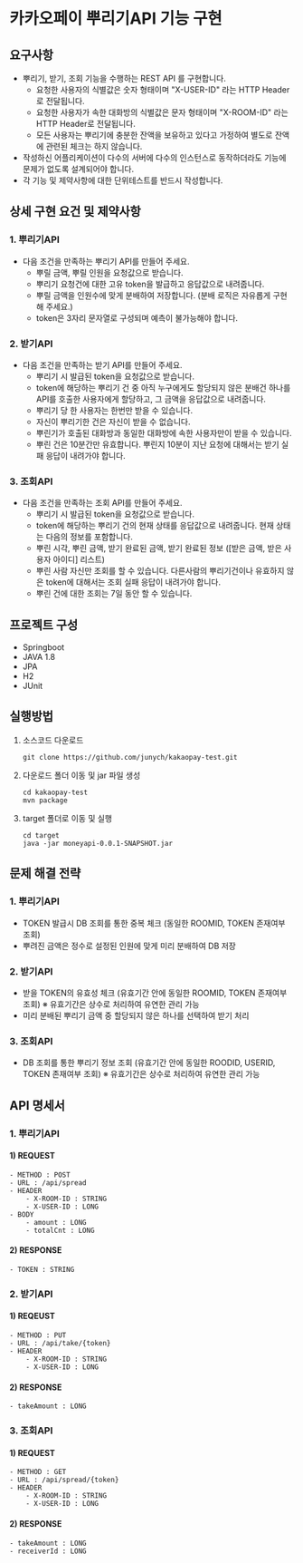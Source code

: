# 카카오페이 뿌리기API 기능 구현

## 요구사항
- 뿌리기, 받기, 조회 기능을 수행하는 REST API 를 구현합니다.
	- 요청한 사용자의 식별값은 숫자 형태이며 "X-USER-ID" 라는 HTTP Header로 전달됩니다.
	- 요청한 사용자가 속한 대화방의 식별값은 문자 형태이며 "X-ROOM-ID" 라는 HTTP Header로 전달됩니다.
	- 모든 사용자는 뿌리기에 충분한 잔액을 보유하고 있다고 가정하여 별도로 잔액에 관련된 체크는 하지 않습니다.
- 작성하신 어플리케이션이 다수의 서버에 다수의 인스턴스로 동작하더라도 기능에 문제가 없도록 설계되어야 합니다.
- 각 기능 및 제약사항에 대한 단위테스트를 반드시 작성합니다.

## 상세 구현 요건 및 제약사항
### 1. 뿌리기API
- 다음 조건을 만족하는 뿌리기 API를 만들어 주세요.
	- 뿌릴 금액, 뿌릴 인원을 요청값으로 받습니다.
	- 뿌리기 요청건에 대한 고유 token을 발급하고 응답값으로 내려줍니다.
	- 뿌릴 금액을 인원수에 맞게 분배하여 저장합니다. (분배 로직은 자유롭게 구현해 주세요.)
	- token은 3자리 문자열로 구성되며 예측이 불가능해야 합니다.

### 2. 받기API
- 다음 조건을 만족하는 받기 API를 만들어 주세요.
	- 뿌리기 시 발급된 token을 요청값으로 받습니다.
	- token에 해당하는 뿌리기 건 중 아직 누구에게도 할당되지 않은 분배건 하나를 API를 호출한 사용자에게 할당하고, 그 금액을 응답값으로 내려줍니다.
	- 뿌리기 당 한 사용자는 한번만 받을 수 있습니다.
	- 자신이 뿌리기한 건은 자신이 받을 수 없습니다.
	- 뿌린기가 호출된 대화방과 동일한 대화방에 속한 사용자만이 받을 수 있습니다.
	- 뿌린 건은 10분간만 유효합니다. 뿌린지 10분이 지난 요청에 대해서는 받기 실패 응답이 내려가야 합니다.
	
### 3. 조회API
- 다음 조건을 만족하는 조회 API를 만들어 주세요.
	- 뿌리기 시 발급된 token을 요청값으로 받습니다.
	- token에 해당하는 뿌리기 건의 현재 상태를 응답값으로 내려줍니다. 현재 상태는 다음의 정보를 포함합니다.
	- 뿌린 시각, 뿌린 금액, 받기 완료된 금액, 받기 완료된 정보 ([받은 금액, 받은 사용자 아이디] 리스트)
	- 뿌린 사람 자신만 조회를 할 수 있습니다. 다른사람의 뿌리기건이나 유효하지 않은 token에 대해서는 조회 실패 응답이 내려가야 합니다.
	- 뿌린 건에 대한 조회는 7일 동안 할 수 있습니다.
	
	
## 프로젝트 구성
- Springboot
- JAVA 1.8
- JPA
- H2
- JUnit


## 실행방법
1. 소스코드 다운로드

	```
	git clone https://github.com/junych/kakaopay-test.git
	```

2. 다운로드 폴더 이동 및 jar 파일 생성

	```
	cd kakaopay-test
	mvn package
	```
	
3. target 폴더로 이동 및 실행

	```
	cd target
	java -jar moneyapi-0.0.1-SNAPSHOT.jar
	```

## 문제 해결 전략
### 1. 뿌리기API
- TOKEN 발급시 DB 조회를 통한 중복 체크 (동일한 ROOMID, TOKEN 존재여부 조회)
- 뿌려진 금액은 정수로 설정된 인원에 맞게 미리 분배하여 DB 저장

### 2. 받기API
- 받을 TOKEN의 유효성 체크 (유효기간 안에 동일한 ROOMID, TOKEN 존재여부 조회)
  ※ 유효기간은 상수로 처리하여 유연한 관리 가능
- 미리 분배된 뿌리기 금액 중 할당되지 않은 하나를 선택하여 받기 처리

### 3. 조회API
- DB 조회를 통한 뿌리기 정보 조회 (유효기간 안에 동일한 ROODID, USERID, TOKEN 존재여부 조회)
  ※ 유효기간은 상수로 처리하여 유연한 관리 가능


## API 명세서
### 1. 뿌리기API
#### 1) REQUEST
	- METHOD : POST
	- URL : /api/spread
	- HEADER
		- X-ROOM-ID : STRING
		- X-USER-ID : LONG
	- BODY
		- amount : LONG
		- totalCnt : LONG
#### 2) RESPONSE
	- TOKEN : STRING

### 2. 받기API
#### 1) REQEUST
	- METHOD : PUT
	- URL : /api/take/{token}
	- HEADER
		- X-ROOM-ID : STRING
		- X-USER-ID : LONG
#### 2) RESPONSE
	- takeAmount : LONG

### 3. 조회API
#### 1) REQUEST
	- METHOD : GET
	- URL : /api/spread/{token}
	- HEADER
		- X-ROOM-ID : STRING
		- X-USER-ID : LONG
#### 2) RESPONSE
	- takeAmount : LONG
	- receiverId : LONG

